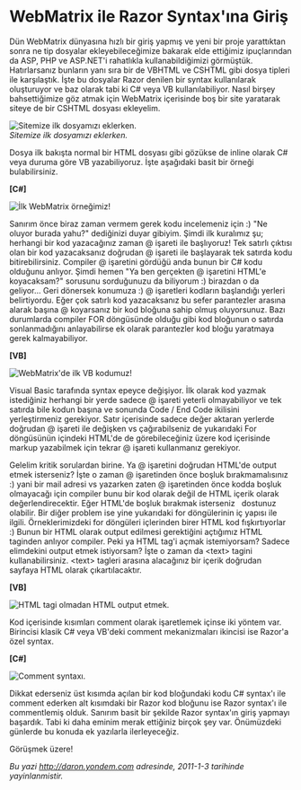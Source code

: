 # WebMatrix ile Razor Syntax'ına Giriş 

Dün WebMatrix dünyasına hızlı bir giriş yapmış ve yeni bir proje
yarattıktan sonra ne tip dosyalar ekleyebileceğimize bakarak elde
ettiğimiz ipuçlarından da ASP, PHP ve ASP.NET'i rahatlıkla
kullanabildiğimizi görmüştük. Hatırlarsanız bunların yanı sıra bir de
VBHTML ve CSHTML gibi dosya tipleri ile karşılaştık. İşte bu dosyalar
Razor denilen bir syntax kullanılarak oluşturuyor ve baz olarak tabi ki
C\# veya VB kullanılabiliyor. Nasıl birşey bahsettiğimize göz atmak için
WebMatrix içerisinde boş bir site yaratarak siteye de bir CSHTML dosyası
ekleyelim.

![Sitemize ilk dosyamızı
eklerken.](../media/WebMatrix_ile_Razor_Syntaxina_Giris/02012011_1.png)\
*Sitemize ilk dosyamızı eklerken.*

Dosya ilk bakışta normal bir HTML dosyası gibi gözükse de inline olarak
C\# veya duruma göre VB yazabiliyoruz. İşte aşağıdaki basit bir örneği
bulabilirsiniz.

**[C\#]**

![İlk WebMatrix
örneğimiz!](../media/WebMatrix_ile_Razor_Syntaxina_Giris/02012011_2.png)

Sanırım önce biraz zaman vermem gerek kodu incelemeniz için :) "Ne
oluyor burada yahu?" dediğinizi duyar gibiyim. Şimdi ilk kuralımız şu;
herhangi bir kod yazacağınız zaman @ işareti ile başlıyoruz! Tek satırlı
çıktısı olan bir kod yazacaksanız doğrudan @ işareti ile başlayarak tek
satırda kodu bitirebilirsiniz. Compiler @ işaretini gördüğü anda bunun
bir C\# kodu olduğunu anlıyor. Şimdi hemen "Ya ben gerçekten @ işaretini
HTML'e koyacaksam?" sorusunu sorduğunuzu da biliyorum :) birazdan o da
geliyor... Geri dönersek konumuza :) @ işaretleri kodların başlandığı
yerleri belirtiyordu. Eğer çok satırlı kod yazacaksanız bu sefer
parantezler arasına alarak başına @ koyarsanız bir kod bloğuna sahip
olmuş oluyorsunuz. Bazı durumlarda compiler FOR döngüsünde olduğu gibi
kod bloğunun o satırda sonlanmadığını anlayabilirse ek olarak
parantezler kod bloğu yaratmaya gerek kalmayabiliyor.

**[VB]**

![WebMatrix'de ilk VB
kodumuz!](../media/WebMatrix_ile_Razor_Syntaxina_Giris/02012011_3.png)

Visual Basic tarafında syntax epeyce değişiyor. İlk olarak kod yazmak
istediğiniz herhangi bir yerde sadece @ işareti yeterli olmayabiliyor ve
tek satırda bile kodun başına ve sonunda Code / End Code ikilisini
yerleştirmeniz gerekiyor. Satır içerisinde sadece değer aktaran yerlerde
doğrudan @ işareti ile değişken vs çağırabilseniz de yukarıdaki For
döngüsünün içindeki HTML'de de görebileceğiniz üzere kod içerisinde
markup yazabilmek için tekrar @ işareti kullanmanız gerekiyor.

Gelelim kritik sorulardan birine. Ya @ işaretini doğrudan HTML'de output
etmek isterseniz? İşte o zaman @ işaretinden önce boşluk
bırakmamalısınız :) yani bir mail adresi vs yazarken zaten @ işaretinden
önce kodda boşluk olmayacağı için compiler bunu bir kod olarak değil de
HTML içerik olarak değerlendirecektir. Eğer HTML'de boşluk bırakmak
isterseniz &nbsp; dostunuz olabilir. Bir diğer problem ise yine
yukarıdaki for döngülerinin iç yapısı ile ilgili. Örneklerimizdeki for
döngüleri içlerinden birer HTML kod fışkırtıyorlar :) Bunun bir HTML
olarak output edilmesi gerektiğini açtığımız HTML taginden anlıyor
compiler. Peki ya HTML tag'i açmak istemiyorsam? Sadece elimdekini
output etmek istiyorsam? İşte o zaman da \<text\> tagini
kullanabilirsiniz. \<text\> tagleri arasına alacağınız bir içerik
doğrudan sayfaya HTML olarak çıkartılacaktır.

**[VB]**

![HTML tagi olmadan HTML output
etmek.](../media/WebMatrix_ile_Razor_Syntaxina_Giris/02012011_4.png)

Kod içerisinde kısımları comment olarak işaretlemek içinse iki yöntem
var. Birincisi klasik C\# veya VB'deki comment mekanizmaları ikincisi
ise Razor'a özel syntax.

**[C\#]**

![Comment
syntaxı.](../media/WebMatrix_ile_Razor_Syntaxina_Giris/02012011_5.png)

Dikkat ederseniz üst kısımda açılan bir kod bloğundaki kodu C\# syntax'ı
ile comment ederken alt kısımdaki bir Razor kod bloğunu ise Razor
syntax'ı ile commentlemiş olduk. Sanırım basit bir şekilde Razor
syntax'ın giriş yapmayı başardık. Tabi ki daha eminim merak ettiğiniz
birçok şey var. Önümüzdeki günlerde bu konuda ek yazılarla
ilerleyeceğiz.

Görüşmek üzere!


*Bu yazi http://daron.yondem.com adresinde, 2011-1-3 tarihinde yayinlanmistir.*